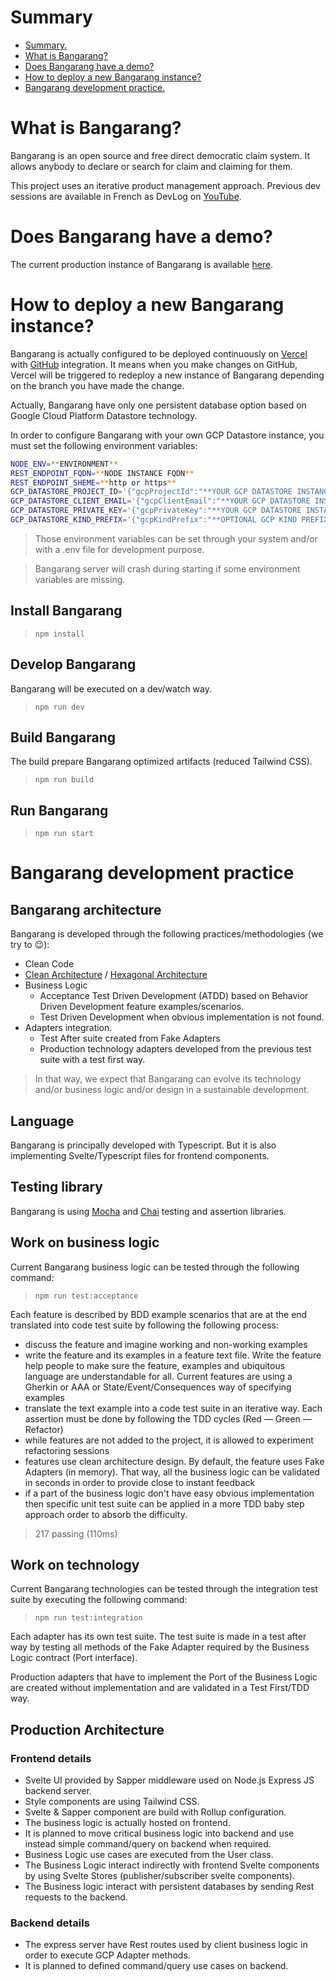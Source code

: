 # Summary
- [Summary.](#summary)
- [What is Bangarang?](#what-is-bangarang)
- [Does Bangarang have a demo?](#does-bangarang-have-a-demo)
- [How to deploy a new Bangarang instance?](#how-to-deploy-a-new-bangarang-instance)
- [Bangarang development practice.](#bangarang-development-practice)


# What is Bangarang?
Bangarang is an open source and free direct democratic claim system. It allows anybody to declare or search for claim and claiming for them.

This project uses an iterative product management approach.
Previous dev sessions are available in French as DevLog on [YouTube](https://youtube.com/playlist?list=PL4jAusJfrmMvdqkbimRpmuUCGdz311dO- "Bangarang DevLog Playlist").

# Does Bangarang have a demo?
The current production instance of Bangarang is available [here](https://bangarang.sometimesuseful.com/ "Bangarang WebApp").

# How to deploy a new Bangarang instance?
Bangarang is actually configured to be deployed continuously on [Vercel](https://vercel.com/ "Vercel Website") with [GitHub](https://github.com/ "GitHub Website") integration. It means when you make changes on GitHub, Vercel will be triggered to redeploy a new instance of Bangarang depending on the branch you have made the change.

Actually, Bangarang have only one persistent database option based on Google Cloud Platform Datastore technology.

In order to configure Bangarang with your own GCP Datastore instance, you must set the following environment variables:
```sh
NODE_ENV=**ENVIRONMENT**
REST_ENDPOINT_FQDN=**NODE INSTANCE FQDN**
REST_ENDPOINT_SHEME=**http or https**
GCP_DATASTORE_PROJECT_ID='{"gcpProjectId":"**YOUR GCP DATASTORE INSTANCE PROJECT ID**"}'
GCP_DATASTORE_CLIENT_EMAIL='{"gcpClientEmail":"**YOUR GCP DATASTORE INSTANCE SERVICE ACCOUNT EMAIL**"}'
GCP_DATASTORE_PRIVATE_KEY='{"gcpPrivateKey":"**YOUR GCP DATASTORE INSTANCE SERVICE ACCOUNT PRIVATE KEY**"}'
GCP_DATASTORE_KIND_PREFIX='{"gcpKindPrefix":"**OPTIONAL GCP KIND PREFIX**"}'
```

> Those environment variables can be set through your system and/or with a .env file for development purpose.

> Bangarang server will crash during starting if some environment variables are missing.

## Install Bangarang
> `npm install`
## Develop Bangarang
Bangarang will be executed on a dev/watch way.
> `npm run dev`
## Build Bangarang
The build prepare Bangarang optimized artifacts (reduced Tailwind CSS).
> `npm run build`
## Run Bangarang
> `npm run start`



# Bangarang development practice
## Bangarang architecture
Bangarang is developed through the following practices/methodologies (we try to 😉):
- Clean Code
- [Clean Architecture](https://blog.cleancoder.com/uncle-bob/2012/08/13/the-clean-architecture.html "Uncle Bob Clean Architecture - Clean Coder") / [Hexagonal Architecture](https://en.wikipedia.org/wiki/Hexagonal_architecture_(software) "Hexagonal Architecture - Wikipedia")
- Business Logic
    - Acceptance Test Driven Development (ATDD) based on Behavior Driven Development feature examples/scenarios.
    - Test Driven Development when obvious implementation is not found.
- Adapters integration.
    - Test After suite created from Fake Adapters
    - Production technology adapters developed from the previous test suite with a test first way.
> In that way, we expect that Bangarang can evolve its technology and/or business logic and/or design in a sustainable development. 

## Language
Bangarang is principally developed with Typescript. But it is also implementing Svelte/Typescript files for frontend components.

## Testing library
Bangarang is using [Mocha](https://mochajs.org/) and [Chai](https://www.chaijs.com/) testing and assertion libraries.

## Work on business logic
Current Bangarang business logic can be tested through the following command:
> `npm run test:acceptance`

Each feature is described by BDD example scenarios that are at the end translated into code test suite by following the following process:
- discuss the feature and imagine working and non-working examples
- write the feature and its examples in a feature text file. Write the feature help people to make sure the feature, examples and ubiquitous language are understandable for all. Current features are using a Gherkin or AAA or State/Event/Consequences way of specifying examples
- translate the text example into a code test suite in an iterative way. Each assertion must be done by following the TDD cycles (Red — Green — Refactor)
- while features are not added to the project, it is allowed to experiment refactoring sessions
- features use clean architecture design. By default, the feature uses Fake Adapters (in memory). That way, all the business logic can be validated in seconds in order to provide close to instant feedback
- if a part of the business logic don't have easy obvious implementation then specific unit test suite can be applied in a more TDD baby step approach order to absorb the difficulty.
>  217 passing (110ms)

## Work on technology
Current Bangarang technologies can be tested through the integration test suite by executing the following command:
> `npm run test:integration`

Each adapter has its own test suite. The test suite is made in a test after way by testing all methods of the Fake Adapter required by the Business Logic contract (Port interface).

Production adapters that have to implement the Port of the Business Logic are created without implementation and are validated in a Test First/TDD way.


## Production Architecture
### Frontend details
- Svelte UI provided by Sapper middleware used on Node.js Express JS backend server.
- Style components are using Tailwind CSS.
- Svelte & Sapper component are build with Rollup configuration.
- The business logic is actually hosted on frontend.
- It is planned to move critical business logic into backend and use instead simple command/query on backend when required.
- Business Logic use cases are executed from the User class.
- The Business Logic interact indirectly with frontend Svelte components by using Svelte Stores (publisher/subscriber svelte components).
- The Business logic interact with persistent databases by sending Rest requests to the backend.

### Backend details
- The express server have Rest routes used by client business logic in order to execute GCP Adapter methods.
- It is planned to defined command/query use cases on backend.